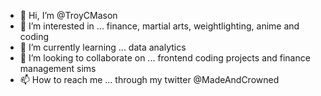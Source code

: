 - 👋 Hi, I’m @TroyCMason
- 👀 I’m interested in ... finance, martial arts, weightlighting, anime and coding
- 🌱 I’m currently learning ... data analytics
- 💞️ I’m looking to collaborate on ... frontend coding projects and finance management sims
- 📫 How to reach me ... through my twitter @MadeAndCrowned

<!---
TroyCMason/TroyCMason is a ✨ special ✨ repository because its `README.md` (this file) appears on your GitHub profile.
You can click the Preview link to take a look at your changes.
--->
